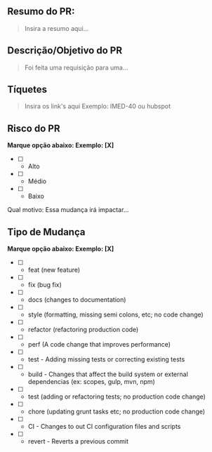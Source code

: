 ## Resumo do PR:

> Insira a resumo aqui...

## Descrição/Objetivo do PR

> Foi feita uma requisição para uma...

## Tíquetes

> Insira os link's aqui Exemplo: IMED-40 ou hubspot

## Risco do PR

**Marque opção abaixo: Exemplo: [X]**

- [ ] - Alto
- [ ] - Médio
- [ ] - Baixo

Qual motivo: Essa mudança irá impactar...

## Tipo de Mudança

**Marque opção abaixo: Exemplo: [X]**

- [ ] - feat (new feature)
- [ ] - fix (bug fix)
- [ ] - docs (changes to documentation)
- [ ] - style (formatting, missing semi colons, etc; no code change)
- [ ] - refactor (refactoring production code)
- [ ] - perf (A code change that improves performance)
- [ ] - test - Adding missing tests or correcting existing tests
- [ ] - build - Changes that affect the build system or external dependencias (ex: scopes, gulp, mvn, npm)
- [ ] - test (adding or refactoring tests; no production code change)
- [ ] - chore (updating grunt tasks etc; no production code change)
- [ ] - CI - Changes to out CI configuration files and scripts
- [ ] - revert - Reverts a previous commit